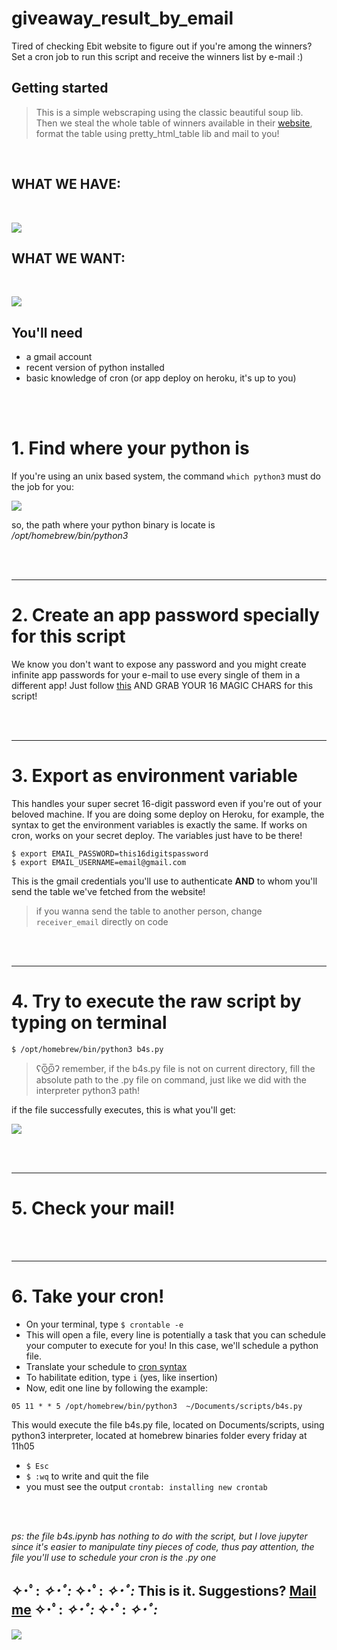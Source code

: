 # giveaway_result_by_email

Tired of checking Ebit website to figure out if you're among the winners?
Set a cron job to run this script and receive the winners list by e-mail :)

## Getting started

>This is a simple webscraping using the classic beautiful soup lib. Then we steal the whole table of winners available in their [website](https://company.ebit.com.br/concorra-premios/ultimos-ganhadores), format the table using pretty_html_table lib and mail to you! 
    
<br>

## WHAT WE HAVE: 
<br>

![](https://imgur.com/mRq9SkD.png)


## WHAT WE WANT:  
<br>  
   
![](https://i.imgur.com/EIMs4x7.png)


   
## You'll need
- a gmail account 
- recent version of python installed
- basic knowledge of cron (or app deploy on heroku, it's up to you)
     
 <br>
 <br>

# 1. Find where your python is
If you're using an unix based system, the command `which python3` must do the job for you:

![](https://i.imgur.com/xxFADqu.png)

so, the path where your python binary is locate is */opt/homebrew/bin/python3*   

<br>
<br>


-----------------------   
# 2. Create an app password specially for this script  
We know you don't want to expose any password and  you might create infinite app passwords for your e-mail to use every single of them in a different app! Just follow [this](https://support.google.com/accounts/answer/185833?hl=en) AND GRAB YOUR 16 MAGIC CHARS for this script!  


<br>
<br>  

  -----------------------
# 3. Export as environment variable 
This handles your super secret 16-digit password even if you're out of your beloved machine. If you are doing some deploy on Heroku, for example, the syntax to get the environment variables is exactly the same. If works on cron, works on your secret deploy. The variables just have to be there!  

`$ export EMAIL_PASSWORD=this16digitspassword`   
`$ export EMAIL_USERNAME=email@gmail.com`
  
This is the gmail credentials you'll use to authenticate **AND** to whom you'll send the table we've fetched from the website!
> if you wanna send the table to another person, change `receiver_email` directly on code   

<br>
<br>

  -----------------------  
# 4. Try to execute the raw script by typing on terminal 
`$ /opt/homebrew/bin/python3 b4s.py`  
> ʕʘ̅͜ʘ̅ʔ remember, if the b4s.py file is not on current directory, fill the absolute path to the .py file on command, just like we did with the interpreter python3 path!   

if the file successfully executes, this is what you'll get:   

![](https://i.imgur.com/XFOpUAD.png)

<br>
<br>

------
# 5. Check your mail!

<br>
<br>

-------
# 6. Take your cron! 
- On your terminal, type `$ crontable -e`  
- This will open a file, every line is potentially a task that you can schedule your computer to execute for you! In this case, we'll schedule a python file.  
- Translate your schedule to [cron syntax](https://crontab.guru/)
- To habilitate edition, type `i` (yes, like insertion)
- Now, edit one line by following the example:
```
05 11 * * 5 /opt/homebrew/bin/python3  ~/Documents/scripts/b4s.py
```
  
  This would execute the file b4s.py file, located on Documents/scripts, using python3 interpreter, located at homebrew binaries folder every friday at 11h05

- `$ Esc`
- `$ :wq` to write and quit the file
- you must see the output `crontab: installing new crontab`


<br>
<br>  

*ps: the file b4s.ipynb has nothing to do with the script, but I love jupyter since it's easier to manipulate tiny pieces of code, thus pay attention, the file you'll use to schedule your cron is the .py one*

## ✧･ﾟ: *✧･ﾟ:* ✧･ﾟ: *✧･ﾟ:* This is it. Suggestions? [Mail me](mailto:minhadona@tuta.io) ✧･ﾟ: *✧･ﾟ:* ✧･ﾟ: *✧･ﾟ:*

![](https://i.pinimg.com/originals/f4/e1/e0/f4e1e08ac2c429a6646892cbc265b5f2.gif)


